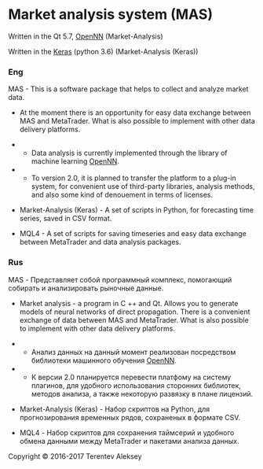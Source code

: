 # Market analysis system (MAS)

Written in the Qt 5.7, [OpenNN](https://github.com/Artelnics/OpenNN) (Market-Analysis)

Written in the [Keras](https://github.com/fchollet/keras) (python 3.6) (Market-Analysis (Keras))

### Eng

MAS - This is a software package that helps to collect and analyze market data.

- At the moment there is an opportunity for easy data exchange between MAS and MetaTrader.
What is also possible to implement with other data delivery platforms.
- - Data analysis is currently implemented through the library of machine learning [OpenNN](https://github.com/Artelnics/OpenNN).
- - To version 2.0, it is planned to transfer the platform to a plug-in system, for convenient use of third-party libraries, analysis methods, and also some kind of denouement in terms of licenses.

- Market-Analysis (Keras) - A set of scripts in Python, for forecasting time series, saved in CSV format.

- MQL4 - A set of scripts for saving timeseries and easy data exchange between MetaTrader and data analysis packages.


### Rus

MAS - Представляет собой программный комплекс, помогающий собирать и анализировать рыночные данные.

- Market analysis - a program in C ++ and Qt. Allows you to generate models of neural networks of direct propagation. There is a convenient exchange of data between MAS and MetaTrader.
What is also possible to implement with other data delivery platforms.
- - Анализ данных на данный момент реализован посредством библиотеки машинного обучения [OpenNN](https://github.com/Artelnics/OpenNN).
- - К версии 2.0 планируется перевести платфому на систему плагинов, для удобного использования сторонних библиотек, методов анализа, а также некоторую развязку в плане лицензий.

- Market-Analysis (Keras) - Набор скриптов на Python, для прогнозирования временных рядов, сохраненых в формате CSV.

- MQL4 - Набор скриптов для сохранения таймсерий и удобного обмена данными между MetaTrader и пакетами анализа данных.
 

Copyright © 2016-2017 Terentev Aleksey 